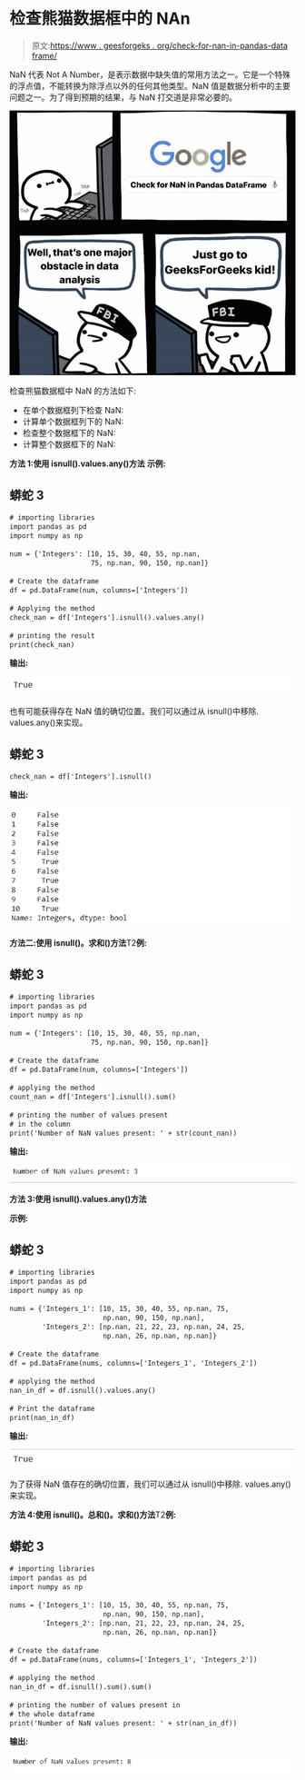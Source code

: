# 检查熊猫数据框中的 NAn

> 原文:[https://www . geesforgeks . org/check-for-nan-in-pandas-data frame/](https://www.geeksforgeeks.org/check-for-nan-in-pandas-dataframe/)

NaN 代表 Not A Number，是表示数据中缺失值的常用方法之一。它是一个特殊的浮点值，不能转换为除浮点以外的任何其他类型。NaN 值是数据分析中的主要问题之一。为了得到预期的结果，与 NaN 打交道是非常必要的。

![img](img/068a927e1462880f59cc7484b993cdf1.png)

检查熊猫数据框中 NaN 的方法如下:

*   在单个数据框列下检查 NaN:
*   计算单个数据框列下的 NaN:
*   检查整个数据框下的 NaN:
*   计算整个数据框下的 NaN:

**方法 1:使用 isnull().values.any()方法**
**示例:**

## 蟒蛇 3

```
# importing libraries
import pandas as pd
import numpy as np

num = {'Integers': [10, 15, 30, 40, 55, np.nan,
                    75, np.nan, 90, 150, np.nan]}

# Create the dataframe
df = pd.DataFrame(num, columns=['Integers'])

# Applying the method
check_nan = df['Integers'].isnull().values.any()

# printing the result
print(check_nan)
```

**输出:**

![img](img/11bad56a720e31e19e55b4d8740bdfbc.png)

也有可能获得存在 NaN 值的确切位置。我们可以通过从 isnull()中移除. values.any()来实现。

## 蟒蛇 3

```
check_nan = df['Integers'].isnull()
```

**输出:**

![img](img/ad696b1c257baf9288d53523c0645172.png)

**方法二:使用 isnull()。求和()方法**T2**例:**

## 蟒蛇 3

```
# importing libraries
import pandas as pd
import numpy as np

num = {'Integers': [10, 15, 30, 40, 55, np.nan,
                    75, np.nan, 90, 150, np.nan]}

# Create the dataframe
df = pd.DataFrame(num, columns=['Integers'])

# applying the method
count_nan = df['Integers'].isnull().sum()

# printing the number of values present
# in the column
print('Number of NaN values present: ' + str(count_nan))
```

**输出:**

![img](img/321e521ddfa85325669ba46ded3768a3.png)

**方法 3:使用 isnull().values.any()方法**

**示例:**

## 蟒蛇 3

```
# importing libraries
import pandas as pd
import numpy as np

nums = {'Integers_1': [10, 15, 30, 40, 55, np.nan, 75,
                       np.nan, 90, 150, np.nan],
        'Integers_2': [np.nan, 21, 22, 23, np.nan, 24, 25,
                       np.nan, 26, np.nan, np.nan]}

# Create the dataframe
df = pd.DataFrame(nums, columns=['Integers_1', 'Integers_2'])

# applying the method
nan_in_df = df.isnull().values.any()

# Print the dataframe
print(nan_in_df)
```

**输出:**

![img](img/6507f5faf61a5685c465797a7e400423.png)

为了获得 NaN 值存在的确切位置，我们可以通过从 isnull()中移除. values.any()来实现。

**方法 4:使用 isnull()。总和()。求和()方法**T2**例:**

## 蟒蛇 3

```
# importing libraries
import pandas as pd
import numpy as np

nums = {'Integers_1': [10, 15, 30, 40, 55, np.nan, 75,
                       np.nan, 90, 150, np.nan],
        'Integers_2': [np.nan, 21, 22, 23, np.nan, 24, 25,
                       np.nan, 26, np.nan, np.nan]}

# Create the dataframe
df = pd.DataFrame(nums, columns=['Integers_1', 'Integers_2'])

# applying the method
nan_in_df = df.isnull().sum().sum()

# printing the number of values present in
# the whole dataframe
print('Number of NaN values present: ' + str(nan_in_df))
```

**输出:**

![img](img/11c4c0b96a669177330493f226dfe112.png)